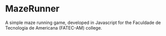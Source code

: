 # MazeRunner
A simple maze running game, developed in Javascript for the Faculdade de Tecnologia de Americana (FATEC-AM) college.
